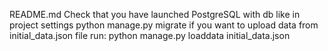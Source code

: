 README.md
Check that you have launched PostgreSQL with db like in project settings
python manage.py migrate
if you want to upload data from initial_data.json file run:
python manage.py loaddata initial_data.json